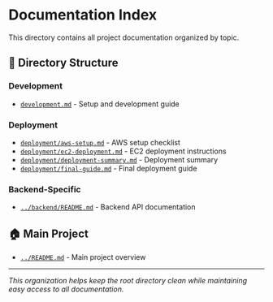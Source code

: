 # Documentation Index

This directory contains all project documentation organized by topic.

## 📁 Directory Structure

### Development
- [`development.md`](./development.md) - Setup and development guide

### Deployment
- [`deployment/aws-setup.md`](./deployment/aws-setup.md) - AWS setup checklist
- [`deployment/ec2-deployment.md`](./deployment/ec2-deployment.md) - EC2 deployment instructions  
- [`deployment/deployment-summary.md`](./deployment/deployment-summary.md) - Deployment summary
- [`deployment/final-guide.md`](./deployment/final-guide.md) - Final deployment guide

### Backend-Specific
- [`../backend/README.md`](../backend/README.md) - Backend API documentation

## 🏠 Main Project
- [`../README.md`](../README.md) - Main project overview

---

*This organization helps keep the root directory clean while maintaining easy access to all documentation.*